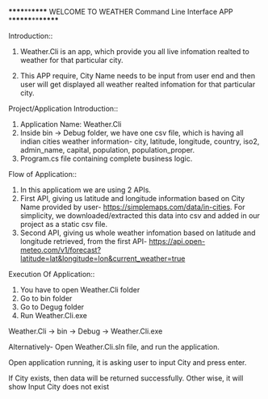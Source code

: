 **\*\*\*\***\*\***\*\*\*\*** WELCOME TO WEATHER Command Line Interface APP \***\*\*\*\*\***\*\***\*\*\*\*\***

Introduction::

1. Weather.Cli is an app, which provide you all live infomation realted to weather for that particular city.

2. This APP require, City Name needs to be input from user end and then user will get displayed all weather realted infomation for that particular city.

Project/Application Introduction::

1. Application Name: Weather.Cli
2. Inside bin -> Debug folder, we have one csv file, which is having all indian cities weather information- city, latitude, longitude, country, iso2, admin_name, capital, population, population_proper.
3. Program.cs file containing complete business logic.

Flow of Application::

1. In this applicatiom we are using 2 APIs.
2. First API, giving us latitude and longitude information based on City Name provided by user- https://simplemaps.com/data/in-cities.
   For simplicity, we downloaded/extracted this data into csv and added in our project as a static csv file.
3. Second API, giving us whole weather infomation based on latitude and longitude retrieved, from the first API- https://api.open-meteo.com/v1/forecast?latitude=lat&longitude=lon&current_weather=true

Execution Of Application::

1. You have to open Weather.Cli folder
2. Go to bin folder
3. Go to Degug folder
4. Run Weather.Cli.exe

Weather.Cli -> bin -> Debug -> Weather.Cli.exe

Alternatively-
Open Weather.Cli.sln file, and run the application.

Open application running, it is asking user to input City and press enter.

If City exists, then data will be returned successfully.
Other wise, it will show Input City does not exist
